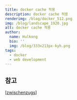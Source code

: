 ```yaml
---
title: docker cache 적용
description: docker cache 적용
renderimg: /blog/docker_512.png
img: /blog/landscape_1920.jpg
alt: docker cache 적용
author:
  name: Hulkong
  bio: ''
  img: /blog/333x213px-kyh.png
tags:
  - docker
  - web development
---
```


## 참고

[[zwischenzugs](https://zwischenzugs.com/2019/09/27/surgically-busting-the-docker-cache/)]

